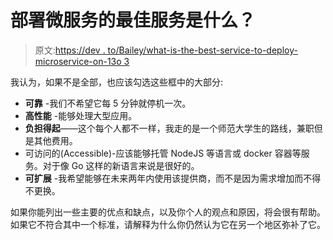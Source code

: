 # 部署微服务的最佳服务是什么？

> 原文:[https://dev . to/Bailey/what-is-the-best-service-to-deploy-microservice-on-13o 3](https://dev.to/bailey/what-are-the-best-services-to-deploy-microservices-on-13o3)

我认为，如果不是全部，也应该勾选这些框中的大部分:

*   **可靠** -我们不希望它每 5 分钟就停机一次。
*   **高性能** -能够处理大型应用。
*   **负担得起**——这个每个人都不一样，我走的是一个师范大学生的路线，兼职但是其他费用。
*   可访问的(Accessible)-应该能够托管 NodeJS 等语言或 docker 容器等服务。对于像 Go 这样的新语言来说是很好的。
*   **可扩展** -我希望能够在未来两年内使用该提供商，而不是因为需求增加而不得不更换。

如果你能列出一些主要的优点和缺点，以及你个人的观点和原因，将会很有帮助。如果它不符合其中一个标准，请解释为什么你仍然认为它在另一个地区弥补了它。